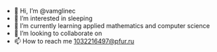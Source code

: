- 👋 Hi, I’m @vamglinec
- 👀 I’m interested in sleeping
- 🌱 I’m currently learning applied mathematics and computer science
- 💞️ I’m looking to collaborate on 
- 📫 How to reach me 1032216497@pfur.ru

<!---
vamglinec/vamglinec is a ✨ special ✨ repository because its `README.md` (this file) appears on your GitHub profile.
You can click the Preview link to take a look at your changes.
--->
